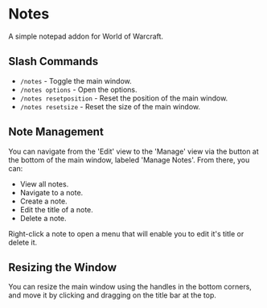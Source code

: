 # Notes

A simple notepad addon for World of Warcraft.

## Slash Commands

- `/notes` - Toggle the main window.
- `/notes options` - Open the options.
- `/notes resetposition` - Reset the position of the main window.
- `/notes resetsize` - Reset the size of the main window.

## Note Management

You can navigate from the 'Edit' view to the 'Manage' view via the button at the
bottom of the main window, labeled 'Manage Notes'. From there, you can:

- View all notes.
- Navigate to a note.
- Create a note.
- Edit the title of a note.
- Delete a note.

Right-click a note to open a menu that will enable you to edit it's title or
delete it.

## Resizing the Window

You can resize the main window using the handles in the bottom corners, and move
it by clicking and dragging on the title bar at the top.